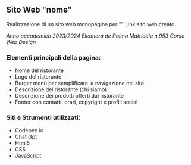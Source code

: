 ## Sito Web "nome"

Realizzazione di un sito web monopagina per ""
Link sito web creato

*Anno accademico 2023/2024*
*Eleonora de Palma*
*Matricola n.953*
*Corso Web Design*

### Elementi principali della pagina:
* Nome del ristorante
* Logo del ristorante
* Burger menù per semplificare la navigazione nel sito
* Descrizione del ristorante (chi siamo)
* Descrizione dei prodotti offerti dal ristorante
* Footer con contatti, orari, copyright e profili social

### Siti e Strumenti utilizzati:
* Codepen.io
* Chat Gpt
* Html5
* CSS
* JavaScript
